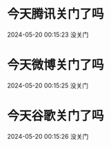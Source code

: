 # 今天腾讯关门了吗

2024-05-20 00:15:23 没关门

# 今天微博关门了吗

2024-05-20 00:15:25 没关门

# 今天谷歌关门了吗

2024-05-20 00:15:26 没关门

